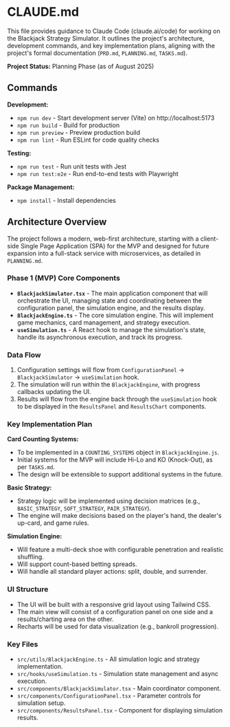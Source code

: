 # CLAUDE.md

This file provides guidance to Claude Code (claude.ai/code) for working on the Blackjack Strategy Simulator. It outlines the project's architecture, development commands, and key implementation plans, aligning with the project's formal documentation (`PRD.md`, `PLANNING.md`, `TASKS.md`).

**Project Status:** Planning Phase (as of August 2025)

## Commands

**Development:**
- `npm run dev` - Start development server (Vite) on http://localhost:5173
- `npm run build` - Build for production
- `npm run preview` - Preview production build
- `npm run lint` - Run ESLint for code quality checks

**Testing:**
- `npm run test` - Run unit tests with Jest
- `npm run test:e2e` - Run end-to-end tests with Playwright

**Package Management:**
- `npm install` - Install dependencies

## Architecture Overview

The project follows a modern, web-first architecture, starting with a client-side Single Page Application (SPA) for the MVP and designed for future expansion into a full-stack service with microservices, as detailed in `PLANNING.md`.

### Phase 1 (MVP) Core Components
- **`BlackjackSimulator.tsx`** - The main application component that will orchestrate the UI, managing state and coordinating between the configuration panel, the simulation engine, and the results display.
- **`BlackjackEngine.ts`** - The core simulation engine. This will implement game mechanics, card management, and strategy execution.
- **`useSimulation.ts`** - A React hook to manage the simulation's state, handle its asynchronous execution, and track its progress.

### Data Flow
1. Configuration settings will flow from `ConfigurationPanel` → `BlackjackSimulator` → `useSimulation` hook.
2. The simulation will run within the `BlackjackEngine`, with progress callbacks updating the UI.
3. Results will flow from the engine back through the `useSimulation` hook to be displayed in the `ResultsPanel` and `ResultsChart` components.

### Key Implementation Plan

**Card Counting Systems:**
- To be implemented in a `COUNTING_SYSTEMS` object in `BlackjackEngine.js`.
- Initial systems for the MVP will include Hi-Lo and KO (Knock-Out), as per `TASKS.md`.
- The design will be extensible to support additional systems in the future.

**Basic Strategy:**
- Strategy logic will be implemented using decision matrices (e.g., `BASIC_STRATEGY`, `SOFT_STRATEGY`, `PAIR_STRATEGY`).
- The engine will make decisions based on the player's hand, the dealer's up-card, and game rules.

**Simulation Engine:**
- Will feature a multi-deck shoe with configurable penetration and realistic shuffling.
- Will support count-based betting spreads.
- Will handle all standard player actions: split, double, and surrender.

### UI Structure
- The UI will be built with a responsive grid layout using Tailwind CSS.
- The main view will consist of a configuration panel on one side and a results/charting area on the other.
- Recharts will be used for data visualization (e.g., bankroll progression).

### Key Files
- `src/utils/BlackjackEngine.ts` - All simulation logic and strategy implementation.
- `src/hooks/useSimulation.ts` - Simulation state management and async execution.
- `src/components/BlackjackSimulator.tsx` - Main coordinator component.
- `src/components/ConfigurationPanel.tsx` - Parameter controls for simulation setup.
- `src/components/ResultsPanel.tsx` - Component for displaying simulation results.